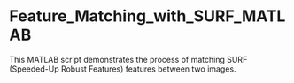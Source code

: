 # Feature_Matching_with_SURF_MATLAB
This MATLAB script demonstrates the process of matching SURF (Speeded-Up Robust Features) features between two images.
